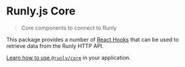 # Runly.js Core

> Core components to connect to Runly

This package provides a number of [React Hooks](https://reactjs.org/docs/hooks-intro.html) that can be used to retrieve data from the Runly HTTP API.

[Learn how to use `@runly/core`](https://www.runly.io/docs/integration/runly-js/core/) in your application.
